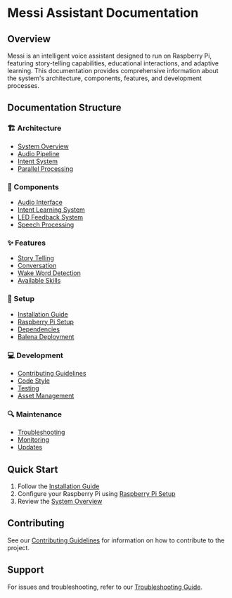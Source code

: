# Messi Assistant Documentation

## Overview
Messi is an intelligent voice assistant designed to run on Raspberry Pi, featuring story-telling capabilities, educational interactions, and adaptive learning. This documentation provides comprehensive information about the system's architecture, components, features, and development processes.

## Documentation Structure

### 🏗 Architecture
- [System Overview](architecture/OVERVIEW.md)
- [Audio Pipeline](architecture/AUDIO_PIPELINE.md)
- [Intent System](architecture/INTENT_SYSTEM.md)
- [Parallel Processing](architecture/PARALLEL_PROCESSING.md)

### 🔧 Components
- [Audio Interface](components/AUDIO_INTERFACE.md)
- [Intent Learning System](components/INTENT_LEARNER.md)
- [LED Feedback System](components/LED_SYSTEM.md)
- [Speech Processing](components/SPEECH_PROCESSING.md)

### ✨ Features
- [Story Telling](features/STORY_TELLING.md)
- [Conversation](features/CONVERSATION.md)
- [Wake Word Detection](features/WAKE_WORD.md)
- [Available Skills](features/SKILLS.md)

### 🚀 Setup
- [Installation Guide](setup/INSTALLATION.md)
- [Raspberry Pi Setup](setup/RASPBERRY_PI.md)
- [Dependencies](setup/DEPENDENCIES.md)
- [Balena Deployment](setup/BALENA.md)

### 💻 Development
- [Contributing Guidelines](development/CONTRIBUTING.md)
- [Code Style](development/CODE_STYLE.md)
- [Testing](development/TESTING.md)
- [Asset Management](development/ASSET_MANAGEMENT.md)

### 🔍 Maintenance
- [Troubleshooting](maintenance/TROUBLESHOOTING.md)
- [Monitoring](maintenance/MONITORING.md)
- [Updates](maintenance/UPDATES.md)

## Quick Start
1. Follow the [Installation Guide](setup/INSTALLATION.md)
2. Configure your Raspberry Pi using [Raspberry Pi Setup](setup/RASPBERRY_PI.md)
3. Review the [System Overview](architecture/OVERVIEW.md)

## Contributing
See our [Contributing Guidelines](development/CONTRIBUTING.md) for information on how to contribute to the project.

## Support
For issues and troubleshooting, refer to our [Troubleshooting Guide](maintenance/TROUBLESHOOTING.md). 